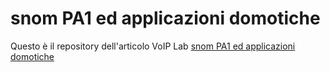 snom PA1 ed applicazioni domotiche
==================================

Questo è il repository dell'articolo VoIP Lab [snom PA1 ed applicazioni domotiche](http://www.snomchannel.it/index.php/snom-pa1-ed-applicazioni-domotiche/)
